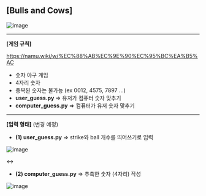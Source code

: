 [Bulls and Cows] 
 ------
 ![image](https://user-images.githubusercontent.com/112623443/235575602-52b09f72-5459-448d-9192-ecafba2306b0.png)
 
 ------
**[게임 규칙]**

https://namu.wiki/w/%EC%88%AB%EC%9E%90%EC%95%BC%EA%B5%AC

- 숫자 야구 게임
- 4자리 숫자
- 중복된 숫자는 불가능 (ex 0012, 4575, 7897 ...)
- **user_guess.py** => 유저가 컴퓨터 숫자 맞추기
- **computer_guess.py** => 컴퓨터가 유저 숫자 맞추기

 ------
**[입력 형태]** (변경 예정)
- **(1) user_guess.py** => strike와 ball 개수를 띄어쓰기로 입력

![image](https://user-images.githubusercontent.com/112623443/235576497-42d5415c-cd9d-4751-80ab-3104a31070d1.png)

<->


- **(2) computer_guess.py** => 추측한 숫자 (4자리) 작성

![image](https://user-images.githubusercontent.com/112623443/235576640-4a5ca614-dfaa-4ae2-b615-b4b805d7b600.png)
